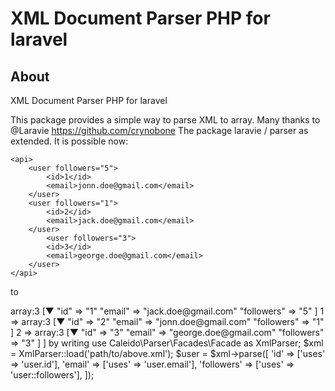 # XML Document Parser PHP for laravel

## About

XML Document Parser PHP for laravel

This package provides a simple way to parse XML to array.
Many thanks to @Laravie https://github.com/crynobone
The package  laravie / parser as extended. It is possible now:

```
<api>
    <user followers="5">
        <id>1</id>
        <email>jonn.doe@gmail.com</email>
    </user>
    <user followers="1">
        <id>2</id>
        <email>jack.doe@gmail.com</email>
    </user>
        <user followers="3">
        <id>3</id>
        <email>george.doe@gmail.com</email>
    </user>
</api>
```

to

<?php

// 
array:3 [▼
  0 => array:3 [▼
    "id" => "1"
    "email" => "jack.doe@gmail.com"
    "followers" => "5"
  ]
  1 => array:3 [▼
    "id" => "2"
    "email" => "jonn.doe@gmail.com"
    "followers" => "1"
  ]
  2 => array:3 [▼
    "id" => "3"
    "email" => "george.doe@gmail.com"
    "followers" => "3"
  ]
]

by writing

use Caleido\Parser\Facades\Facade as XmlParser;

$xml = XmlParser::load('path/to/above.xml');
$user = $xml->parse([
    'id' => ['uses' => 'user.id'],
    'email' => ['uses' => 'user.email'],
    'followers' => ['uses' => 'user::followers'],
]);
